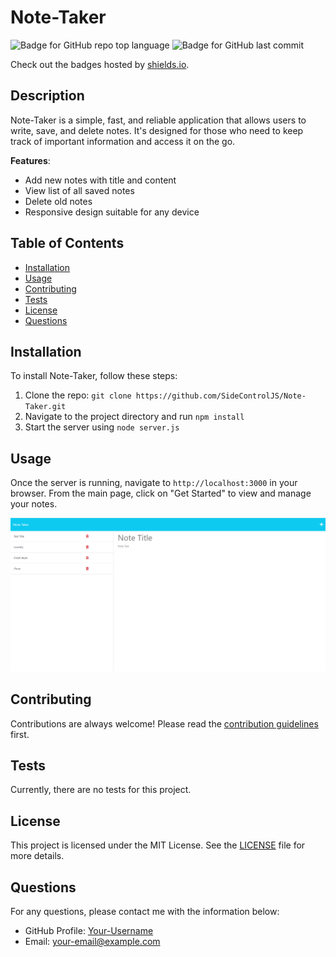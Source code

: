 # Note-Taker

![Badge for GitHub repo top language](https://img.shields.io/github/languages/top/SideControlJS/Note-Taker?style=flat&logo=appveyor) ![Badge for GitHub last commit](https://img.shields.io/github/last-commit/SideControlJS/Note-Taker?style=flat&logo=appveyor)

Check out the badges hosted by [shields.io](https://shields.io/).

## Description 

Note-Taker is a simple, fast, and reliable application that allows users to write, save, and delete notes. It's designed for those who need to keep track of important information and access it on the go.

**Features**:
* Add new notes with title and content
* View list of all saved notes
* Delete old notes
* Responsive design suitable for any device

## Table of Contents

- [Installation](#installation)
- [Usage](#usage)
- [Contributing](#contributing)
- [Tests](#tests)
- [License](#license)
- [Questions](#questions)

## Installation

To install Note-Taker, follow these steps:

1. Clone the repo: `git clone https://github.com/SideControlJS/Note-Taker.git`
2. Navigate to the project directory and run `npm install`
3. Start the server using `node server.js`

## Usage 

Once the server is running, navigate to `http://localhost:3000` in your browser. From the main page, click on "Get Started" to view and manage your notes.

![Product Screenshot](/Assets/sn_notes.png)

## Contributing

Contributions are always welcome! Please read the [contribution guidelines](CONTRIBUTING.md) first.

## Tests

Currently, there are no tests for this project. 

## License 

This project is licensed under the MIT License. See the [LICENSE](LICENSE.md) file for more details.

## Questions 

For any questions, please contact me with the information below:

- GitHub Profile: [Your-Username](https://github.com/Your-Username/)
- Email: your-email@example.com


